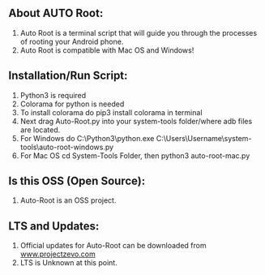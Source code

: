 ## About AUTO Root:

1. Auto Root is a terminal script that will guide you through the processes of rooting your Android phone.
2. Auto Root is compatible with Mac OS and Windows!

## Installation/Run Script:
1. Python3 is required
2. Colorama for python is needed
3. To install colorama do pip3 install colorama in terminal
4. Next drag Auto-Root.py into your system-tools folder/where adb files are located.
5. For Windows do C:\Python3\python.exe C:\Users\Username\system-tools\auto-root-windows.py
6. For Mac OS cd System-Tools Folder, then python3 auto-root-mac.py


## Is this OSS (Open Source):
1. Auto-Root is an OSS project.

## LTS and Updates:
1. Official updates for Auto-Root can be downloaded from www.projectzevo.com
2. LTS is Unknown at this point.
